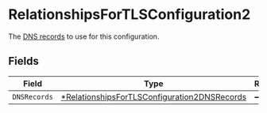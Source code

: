 # RelationshipsForTLSConfiguration2

The [DNS records](/reference/api/tls/custom-certs/dns-records/) to use for this configuration.


## Fields

| Field                                                                                                              | Type                                                                                                               | Required                                                                                                           | Description                                                                                                        |
| ------------------------------------------------------------------------------------------------------------------ | ------------------------------------------------------------------------------------------------------------------ | ------------------------------------------------------------------------------------------------------------------ | ------------------------------------------------------------------------------------------------------------------ |
| `DNSRecords`                                                                                                       | [*RelationshipsForTLSConfiguration2DNSRecords](../../models/shared/relationshipsfortlsconfiguration2dnsrecords.md) | :heavy_minus_sign:                                                                                                 | N/A                                                                                                                |